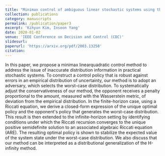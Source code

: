 ```yaml
---
title: "Minimax control of ambiguous linear stochastic systems using the Wasserstein metric"
collection: publications
category: manuscripts
permalink: /publication/paper3
excerpt: 'Kihyun Kim, Insoon Yang'
date: 2020-01-02
venue: 'IEEE Conference on Decision and Control (CDC)'
slidesurl:
paperurl: 'https://arxiv.org/pdf/2003.13258'
citation:
---
```


In this paper, we propose a minimax linearquadratic control method to address the issue of inaccurate distribution information in practical stochastic systems. To construct a control policy that is robust against errors in an empirical distribution of uncertainty, our method is to adopt an adversary, which selects the worst-case distribution. To systematically adjust the conservativeness of our method, the opponent receives a penalty proportional to the amount, measured with the Wasserstein metric, of deviation from the empirical distribution. In the finite-horizon case, using a Riccati equation, we derive a closed-form expression of the unique optimal policy and the opponent's policy that generates the worst-case distribution. This result is then extended to the infinite-horizon setting by identifying conditions under which the Riccati recursion converges to the unique positive semidefinite solution to an associated algebraic Riccati equation (ARE). The resulting optimal policy is shown to stabilize the expected value of the system state under the worst-case distribution. We also discuss that our method can be interpreted as a distributional generalization of the H-infinity method.